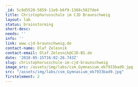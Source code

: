 ```yaml
---
_id: 5c8d5520-5859-11e8-b6f9-1368c5827de4
title: Christophorusschule im CJD Braunschweig
layout: lab
status: brainstorming
short-desc:
needs: ''
info: ''
link: www.cjd-braunschweig.de
contact-name: Olaf Zelesnik
contact-email: Olaf.Zelesnik@CJD-BS.de
date: '2018-05-15T16:02:26.743Z'
slug: christophorusschule-im-cjd-braunschweig
image_src: /assets/img/labs/csm_Gymnasium_eb7933bad9.jpg
src: "/assets/img/labs/csm_Gymnasium_eb7933bad9.jpg"
firstelement: 2
---
```


